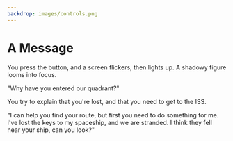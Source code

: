 ```yaml
---
backdrop: images/controls.png
---
```


# A Message

You press the button, and a screen flickers, then lights up. A shadowy figure looms into focus. 

"Why have you entered our quadrant?" 

You try to explain that you're lost, and that you need to get to the ISS.

"I can help you find your route, but first you need to do something for me. I've lost the keys to my spaceship, and we are stranded. I think they fell near your ship, can you look?"

<Item id="1" />

<Page url="2" instructions="" action="Fly West" condition="1" />

